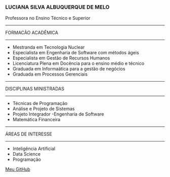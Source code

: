 ### LUCIANA SILVA ALBUQUERQUE DE MELO

Professora no Ensino Técnico e Superior

____________________________________________________________________________________________
FORMACÃO ACADÊMICA
____________________________________________________________________________________________
- Mestranda em Tecnologia Nuclear
- Especialista em Engenharia de Software com métodos ágeis
- Especialista em Gestão de Recursos Humanos
- Licenciatura Plena em Docência para o ensino médio e técnico
- Graduada em Informaática para a gestão de negócios
- Graduada em Processos Gerenciais

____________________________________________________________________________________________
DISCIPLINAS MINISTRADAS
____________________________________________________________________________________________
- Técnicas de Programação
- Análise e Projeto de Sistemas
- Projeto Integrador -Engenharia de Software
- Matemática Financeira

____________________________________________________________________________________________
ÁREAS DE INTERESSE
____________________________________________________________________________________________
- Inteligência Artificial
- Data Science
- Programação

<div>
  <a href="https://github.com/LucianaSAMelo">
   Meu GitHub
